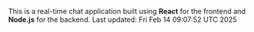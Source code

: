 This is a real-time chat application built using **React** for the frontend and **Node.js** for the backend.
Last updated: Fri Feb 14 09:07:52 UTC 2025
